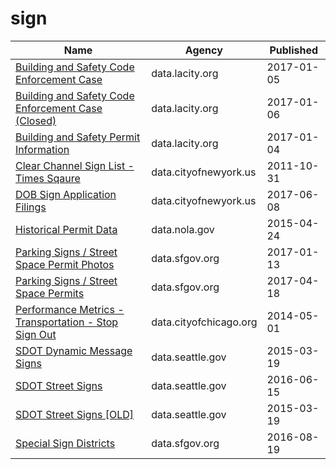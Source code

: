 # sign

Name | Agency | Published
---- | ---- | ---------
[Building and Safety Code Enforcement Case](../socrata/2uz8-3tj3.md) | data.lacity.org | 2017-01-05
[Building and Safety Code Enforcement Case (Closed)](../socrata/q3qu-98vb.md) | data.lacity.org | 2017-01-06
[Building and Safety Permit Information](../socrata/yv23-pmwf.md) | data.lacity.org | 2017-01-04
[Clear Channel Sign List - Times Sqaure](../socrata/wjtn-s4z7.md) | data.cityofnewyork.us | 2011-10-31
[DOB Sign Application Filings](../socrata/nyis-y4yr.md) | data.cityofnewyork.us | 2017-06-08
[Historical Permit Data](../socrata/f7tt-z5vu.md) | data.nola.gov | 2015-04-24
[Parking Signs / Street Space Permit Photos](../socrata/pigs-fac7.md) | data.sfgov.org | 2017-01-13
[Parking Signs / Street Space Permits](../socrata/sftu-nd43.md) | data.sfgov.org | 2017-04-18
[Performance Metrics - Transportation - Stop Sign Out](../socrata/hybd-quwr.md) | data.cityofchicago.org | 2014-05-01
[SDOT Dynamic Message Signs](../socrata/8m64-tv56.md) | data.seattle.gov | 2015-03-19
[SDOT Street Signs](../socrata/atig-uucb.md) | data.seattle.gov | 2016-06-15
[SDOT Street Signs [OLD]](../socrata/kb3s-zi3z.md) | data.seattle.gov | 2015-03-19
[Special Sign Districts](../socrata/db79-dvnt.md) | data.sfgov.org | 2016-08-19

